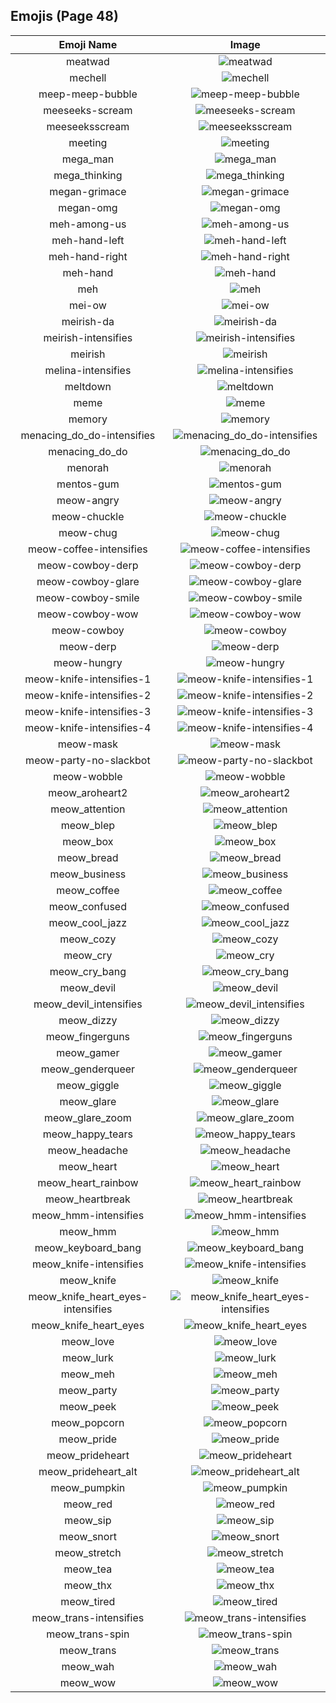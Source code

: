 
  ## Emojis (Page 48)
  |Emoji Name|Image|
  | :-: | :-: |
  |meatwad| ![meatwad](/output/meatwad.png)|
  |mechell| ![mechell](/output/mechell.png)|
  |meep-meep-bubble| ![meep-meep-bubble](/output/meep-meep-bubble.gif)|
  |meeseeks-scream| ![meeseeks-scream](/output/meeseeks-scream.png)|
  |meeseeksscream| ![meeseeksscream](/output/meeseeksscream.png)|
  |meeting| ![meeting](/output/meeting.png)|
  |mega_man| ![mega_man](/output/mega_man.png)|
  |mega_thinking| ![mega_thinking](/output/mega_thinking.gif)|
  |megan-grimace| ![megan-grimace](/output/megan-grimace.png)|
  |megan-omg| ![megan-omg](/output/megan-omg.png)|
  |meh-among-us| ![meh-among-us](/output/meh-among-us.png)|
  |meh-hand-left| ![meh-hand-left](/output/meh-hand-left.png)|
  |meh-hand-right| ![meh-hand-right](/output/meh-hand-right.png)|
  |meh-hand| ![meh-hand](/output/meh-hand.png)|
  |meh| ![meh](/output/meh.png)|
  |mei-ow| ![mei-ow](/output/mei-ow.png)|
  |meirish-da| ![meirish-da](/output/meirish-da.png)|
  |meirish-intensifies| ![meirish-intensifies](/output/meirish-intensifies.gif)|
  |meirish| ![meirish](/output/meirish.png)|
  |melina-intensifies| ![melina-intensifies](/output/melina-intensifies.gif)|
  |meltdown| ![meltdown](/output/meltdown.png)|
  |meme| ![meme](/output/meme.png)|
  |memory| ![memory](/output/memory.png)|
  |menacing_do_do-intensifies| ![menacing_do_do-intensifies](/output/menacing_do_do-intensifies.gif)|
  |menacing_do_do| ![menacing_do_do](/output/menacing_do_do.png)|
  |menorah| ![menorah](/output/menorah.png)|
  |mentos-gum| ![mentos-gum](/output/mentos-gum.png)|
  |meow-angry| ![meow-angry](/output/meow-angry.png)|
  |meow-chuckle| ![meow-chuckle](/output/meow-chuckle.png)|
  |meow-chug| ![meow-chug](/output/meow-chug.gif)|
  |meow-coffee-intensifies| ![meow-coffee-intensifies](/output/meow-coffee-intensifies.gif)|
  |meow-cowboy-derp| ![meow-cowboy-derp](/output/meow-cowboy-derp.png)|
  |meow-cowboy-glare| ![meow-cowboy-glare](/output/meow-cowboy-glare.png)|
  |meow-cowboy-smile| ![meow-cowboy-smile](/output/meow-cowboy-smile.png)|
  |meow-cowboy-wow| ![meow-cowboy-wow](/output/meow-cowboy-wow.png)|
  |meow-cowboy| ![meow-cowboy](/output/meow-cowboy.png)|
  |meow-derp| ![meow-derp](/output/meow-derp.png)|
  |meow-hungry| ![meow-hungry](/output/meow-hungry.gif)|
  |meow-knife-intensifies-1| ![meow-knife-intensifies-1](/output/meow-knife-intensifies-1.gif)|
  |meow-knife-intensifies-2| ![meow-knife-intensifies-2](/output/meow-knife-intensifies-2.gif)|
  |meow-knife-intensifies-3| ![meow-knife-intensifies-3](/output/meow-knife-intensifies-3.gif)|
  |meow-knife-intensifies-4| ![meow-knife-intensifies-4](/output/meow-knife-intensifies-4.gif)|
  |meow-mask| ![meow-mask](/output/meow-mask.png)|
  |meow-party-no-slackbot| ![meow-party-no-slackbot](/output/meow-party-no-slackbot.gif)|
  |meow-wobble| ![meow-wobble](/output/meow-wobble.gif)|
  |meow_aroheart2| ![meow_aroheart2](/output/meow_aroheart2.png)|
  |meow_attention| ![meow_attention](/output/meow_attention.png)|
  |meow_blep| ![meow_blep](/output/meow_blep.png)|
  |meow_box| ![meow_box](/output/meow_box.png)|
  |meow_bread| ![meow_bread](/output/meow_bread.gif)|
  |meow_business| ![meow_business](/output/meow_business.png)|
  |meow_coffee| ![meow_coffee](/output/meow_coffee.png)|
  |meow_confused| ![meow_confused](/output/meow_confused.png)|
  |meow_cool_jazz| ![meow_cool_jazz](/output/meow_cool_jazz.png)|
  |meow_cozy| ![meow_cozy](/output/meow_cozy.png)|
  |meow_cry| ![meow_cry](/output/meow_cry.png)|
  |meow_cry_bang| ![meow_cry_bang](/output/meow_cry_bang.gif)|
  |meow_devil| ![meow_devil](/output/meow_devil.png)|
  |meow_devil_intensifies| ![meow_devil_intensifies](/output/meow_devil_intensifies.gif)|
  |meow_dizzy| ![meow_dizzy](/output/meow_dizzy.png)|
  |meow_fingerguns| ![meow_fingerguns](/output/meow_fingerguns.png)|
  |meow_gamer| ![meow_gamer](/output/meow_gamer.png)|
  |meow_genderqueer| ![meow_genderqueer](/output/meow_genderqueer.png)|
  |meow_giggle| ![meow_giggle](/output/meow_giggle.png)|
  |meow_glare| ![meow_glare](/output/meow_glare.png)|
  |meow_glare_zoom| ![meow_glare_zoom](/output/meow_glare_zoom.gif)|
  |meow_happy_tears| ![meow_happy_tears](/output/meow_happy_tears.png)|
  |meow_headache| ![meow_headache](/output/meow_headache.png)|
  |meow_heart| ![meow_heart](/output/meow_heart.png)|
  |meow_heart_rainbow| ![meow_heart_rainbow](/output/meow_heart_rainbow.gif)|
  |meow_heartbreak| ![meow_heartbreak](/output/meow_heartbreak.gif)|
  |meow_hmm-intensifies| ![meow_hmm-intensifies](/output/meow_hmm-intensifies.gif)|
  |meow_hmm| ![meow_hmm](/output/meow_hmm.png)|
  |meow_keyboard_bang| ![meow_keyboard_bang](/output/meow_keyboard_bang.gif)|
  |meow_knife-intensifies| ![meow_knife-intensifies](/output/meow_knife-intensifies.gif)|
  |meow_knife| ![meow_knife](/output/meow_knife.png)|
  |meow_knife_heart_eyes-intensifies| ![meow_knife_heart_eyes-intensifies](/output/meow_knife_heart_eyes-intensifies.gif)|
  |meow_knife_heart_eyes| ![meow_knife_heart_eyes](/output/meow_knife_heart_eyes.png)|
  |meow_love| ![meow_love](/output/meow_love.png)|
  |meow_lurk| ![meow_lurk](/output/meow_lurk.gif)|
  |meow_meh| ![meow_meh](/output/meow_meh.png)|
  |meow_party| ![meow_party](/output/meow_party.gif)|
  |meow_peek| ![meow_peek](/output/meow_peek.png)|
  |meow_popcorn| ![meow_popcorn](/output/meow_popcorn.gif)|
  |meow_pride| ![meow_pride](/output/meow_pride.png)|
  |meow_prideheart| ![meow_prideheart](/output/meow_prideheart.gif)|
  |meow_prideheart_alt| ![meow_prideheart_alt](/output/meow_prideheart_alt.png)|
  |meow_pumpkin| ![meow_pumpkin](/output/meow_pumpkin.png)|
  |meow_red| ![meow_red](/output/meow_red.png)|
  |meow_sip| ![meow_sip](/output/meow_sip.png)|
  |meow_snort| ![meow_snort](/output/meow_snort.png)|
  |meow_stretch| ![meow_stretch](/output/meow_stretch.gif)|
  |meow_tea| ![meow_tea](/output/meow_tea.png)|
  |meow_thx| ![meow_thx](/output/meow_thx.png)|
  |meow_tired| ![meow_tired](/output/meow_tired.gif)|
  |meow_trans-intensifies| ![meow_trans-intensifies](/output/meow_trans-intensifies.gif)|
  |meow_trans-spin| ![meow_trans-spin](/output/meow_trans-spin.gif)|
  |meow_trans| ![meow_trans](/output/meow_trans.png)|
  |meow_wah| ![meow_wah](/output/meow_wah.png)|
  |meow_wow| ![meow_wow](/output/meow_wow.png)|
  